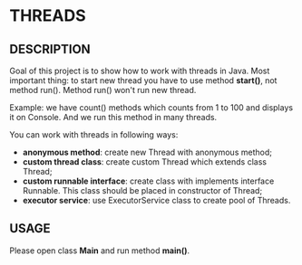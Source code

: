 THREADS
=======


DESCRIPTION
-----------

Goal of this project is to show how to work with threads in Java. Most important thing: 
to start new thread you have to use method **start()**, not method run(). 
Method run() won't run new thread.

Example: we have count() methods which counts from 1 to 100 and displays it on Console. 
And we run this method in many threads.

You can work with threads in following ways:
* **anonymous method**: create new Thread with anonymous method;
* **custom thread class**: create custom Thread which extends class Thread;
* **custom runnable interface**: create class with implements interface Runnable. This class should be placed in constructor of Thread;
* **executor service**: use ExecutorService class to create pool of Threads.


USAGE
-----

Please open class **Main** and run method **main()**.
